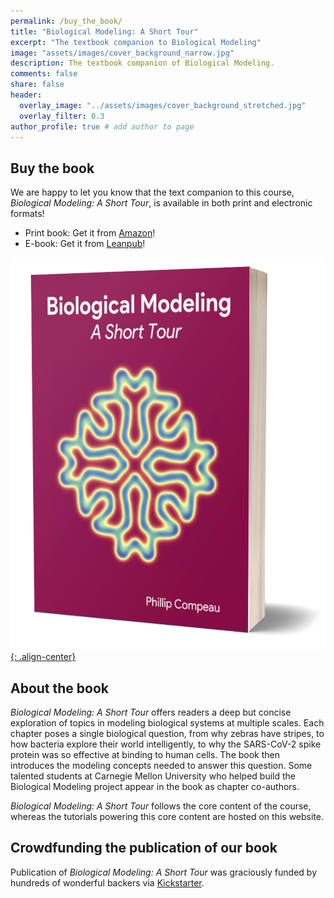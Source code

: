 ```yaml
---
permalink: /buy_the_book/
title: "Biological Modeling: A Short Tour"
excerpt: "The textbook companion to Biological Modeling"
image: "assets/images/cover_background_narrow.jpg"
description: The textbook companion of Biological Modeling.
comments: false
share: false
header:
  overlay_image: "../assets/images/cover_background_stretched.jpg"
  overlay_filter: 0.3
author_profile: true # add author to page
---
```


## Buy the book

We are happy to let you know that the text companion to this course, *Biological Modeling: A Short Tour*, is available in both print and electronic formats!

* Print book: Get it from <a href="https://www.amazon.com/Biological-Modeling-Short-Phillip-Compeau/dp/B0BT6B2B8W" target="_blank">Amazon</a>!
* E-book: Get it from <a href="https://leanpub.com/biologicalmodeling" target="_blank">Leanpub</a>!

[![image-center](../assets/images/cover_3d_paperback.jpg){: .align-center}](../assets/images/cover_3d_paperback.jpg)

## About the book

*Biological Modeling: A Short Tour* offers readers a deep but concise exploration of topics in modeling biological systems at multiple scales. Each chapter poses a single biological question, from why zebras have stripes, to how bacteria explore their world intelligently, to why the SARS-CoV-2 spike protein was so effective at binding to human cells. The book then introduces the modeling concepts needed to answer this question. Some talented students at Carnegie Mellon University who helped build the Biological Modeling project appear in the book as chapter co-authors.

*Biological Modeling: A Short Tour* follows the core content of the course, whereas the tutorials powering this core content are hosted on this website.

## Crowdfunding the publication of our book

Publication of *Biological Modeling: A Short Tour* was graciously funded by hundreds of wonderful backers via <a href="https://www.kickstarter.com/projects/phillipcompeau/biological-modeling-a-short-tour" target="_blank">Kickstarter</a>.
